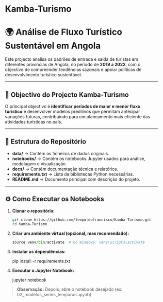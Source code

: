 # Kamba-Turismo
# 🌍 Análise de Fluxo Turístico Sustentável em Angola

Este projecto analisa os padrões de entrada e saída de turistas em diferentes províncias de Angola, no período de **2019 a 2022**, com o objectivo de compreender tendências sazonais e apoiar políticas de desenvolvimento turístico sustentável.

---

## 🎯 Objectivo do Projecto Kamba-Turismo

O principal objectivo é **identificar períodos de maior e menor fluxo turístico** e desenvolver modelos preditivos que permitam antecipar variações futuras, contribuindo para um planeamento mais eficiente das atividades turísticas no país.

---

## 📁 Estrutura do Repositório


- **data/** → Contém os ficheiros de dados originais.  
- **notebooks/** → Contém os notebooks Jupyter usados para análise, modelagem e visualização.  
- **docs/** → Contém documentação técnica e relatórios.  
- **requirements.txt** → Lista de bibliotecas Python necessárias.  
- **README.md** → Documento principal com descrição do projeto.

---

## ⚙️ Como Executar os Notebooks

1. **Clonar o repositório:**
   ```bash
   git clone https://github.com/leopoldofrancisco/Kamba-Turismo.git
   cd Kamba-Turismo

2. **Criar um ambiente virtual (opcional, mas recomendado):**

    ```python -m venv venv
    source venv/bin/activate  # no Windows: venv\Scripts\activate


3. **Instalar as dependências:**

   pip install -r requirements.txt


4. **Executar o Jupyter Notebook:**

    jupyter notebook


> **Observação:** Depois, abre o notebook desejado (ex: 02_modelos_series_temporais.ipynb).
